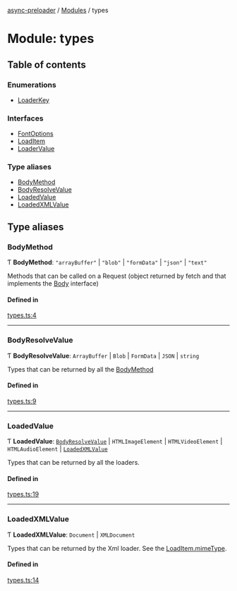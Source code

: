 [async-preloader](../README.md) / [Modules](../modules.md) / types

# Module: types

## Table of contents

### Enumerations

- [LoaderKey](../enums/types.LoaderKey.md)

### Interfaces

- [FontOptions](../interfaces/types.FontOptions.md)
- [LoadItem](../interfaces/types.LoadItem.md)
- [LoaderValue](../interfaces/types.LoaderValue.md)

### Type aliases

- [BodyMethod](types.md#bodymethod)
- [BodyResolveValue](types.md#bodyresolvevalue)
- [LoadedValue](types.md#loadedvalue)
- [LoadedXMLValue](types.md#loadedxmlvalue)

## Type aliases

### BodyMethod

Ƭ **BodyMethod**: ``"arrayBuffer"`` \| ``"blob"`` \| ``"formData"`` \| ``"json"`` \| ``"text"``

Methods that can be called on a Request (object returned by fetch and that implements the [Body](https://developer.mozilla.org/en-US/docs/Web/API/Response/body) interface)

#### Defined in

[types.ts:4](https://github.com/dmnsgn/async-preloader/blob/be46c7d/src/types.ts#L4)

___

### BodyResolveValue

Ƭ **BodyResolveValue**: `ArrayBuffer` \| `Blob` \| `FormData` \| `JSON` \| `string`

Types that can be returned by all the [BodyMethod](types.md#bodymethod)

#### Defined in

[types.ts:9](https://github.com/dmnsgn/async-preloader/blob/be46c7d/src/types.ts#L9)

___

### LoadedValue

Ƭ **LoadedValue**: [`BodyResolveValue`](types.md#bodyresolvevalue) \| `HTMLImageElement` \| `HTMLVideoElement` \| `HTMLAudioElement` \| [`LoadedXMLValue`](types.md#loadedxmlvalue)

Types that can be returned by all the loaders.

#### Defined in

[types.ts:19](https://github.com/dmnsgn/async-preloader/blob/be46c7d/src/types.ts#L19)

___

### LoadedXMLValue

Ƭ **LoadedXMLValue**: `Document` \| `XMLDocument`

Types that can be returned by the Xml loader. See the [LoadItem.mimeType](../interfaces/types.LoadItem.md#mimetype).

#### Defined in

[types.ts:14](https://github.com/dmnsgn/async-preloader/blob/be46c7d/src/types.ts#L14)
